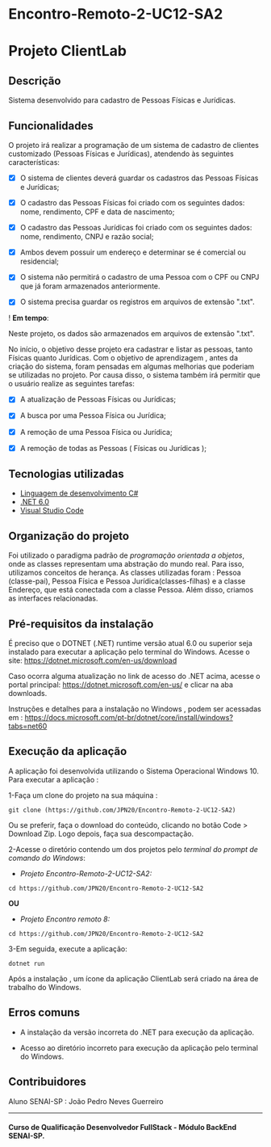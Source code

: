 # Encontro-Remoto-2-UC12-SA2

# Projeto ClientLab

## Descrição
Sistema desenvolvido para cadastro de Pessoas Físicas e Jurídicas. 

## Funcionalidades
O projeto irá realizar a programação de um sistema de cadastro de clientes customizado (Pessoas Físicas e Jurídicas), atendendo às seguintes características:

- [x] O sistema de clientes deverá guardar os cadastros das Pessoas Físicas e Jurídicas;

- [x] O cadastro das Pessoas Físicas foi criado com os seguintes dados: nome, rendimento, CPF e data de nascimento;

- [x] O cadastro das Pessoas Jurídicas foi criado com os seguintes dados: nome, rendimento, CNPJ e razão social;

- [x] Ambos devem possuir um endereço e determinar se é comercial ou residencial;

- [x] O sistema não permitirá o cadastro de uma Pessoa com o CPF ou CNPJ que já foram armazenados anteriormente.

- [x] O sistema precisa guardar os registros em arquivos de extensão ".txt".

! __Em tempo__: 

Neste projeto, os dados são armazenados em arquivos de extensão ".txt". 

No início, o objetivo desse projeto era cadastrar e listar as pessoas, tanto Físicas quanto Jurídicas. Com o objetivo de aprendizagem , antes da criação do sistema, foram pensadas em algumas melhorias que poderiam se utilizadas no projeto. Por causa disso, o sistema também irá permitir que o usuário realize as seguintes tarefas:

- [x] A atualização de Pessoas Físicas ou Jurídicas;

- [x] A busca por uma Pessoa Física ou Jurídica;

- [x] A remoção de uma Pessoa Física ou Jurídica;

- [x] A remoção de todas as Pessoas ( Físicas ou Jurídicas );


## Tecnologias utilizadas

-   [Linguagem de desenvolvimento C#](https://docs.microsoft.com/pt-br/dotnet/csharp/)
-   [.NET 6.0](https://dotnet.microsoft.com/en-us/download)
-   [Visual Studio Code](https://code.visualstudio.com/download)   

## Organização do projeto

Foi utilizado o paradigma padrão de _programação orientada a objetos_, onde as classes representam uma abstração do mundo real. Para isso, utilizamos conceitos de herança. As classes utilizadas foram : Pessoa (classe-pai), Pessoa Física e Pessoa Jurídica(classes-filhas) e a classe Endereço, que está conectada com a classe Pessoa. Além disso, criamos as interfaces relacionadas.

## Pré-requisitos da instalação

É preciso que o DOTNET (.NET) runtime versão atual 6.0 ou superior seja instalado para executar a aplicação pelo terminal do Windows. Acesse o site:
https://dotnet.microsoft.com/en-us/download

Caso ocorra alguma atualização no link de acesso do .NET acima, acesse o portal principal: 
https://dotnet.microsoft.com/en-us/ e clicar na aba downloads.

Instruções e detalhes para a instalação no Windows , podem ser acessadas em :
https://docs.microsoft.com/pt-br/dotnet/core/install/windows?tabs=net60

## Execução da aplicação

A aplicação foi desenvolvida utilizando o Sistema Operacional Windows 10. Para executar a aplicação :

1-Faça um clone do projeto na sua máquina :

```
git clone (https://github.com/JPN20/Encontro-Remoto-2-UC12-SA2)
```
Ou se preferir, faça o download do conteúdo, clicando no botão Code > Download Zip. Logo depois, faça sua descompactação.

2-Acesse o diretório contendo um dos projetos pelo _terminal do prompt de comando do Windows_:

- _Projeto Encontro-Remoto-2-UC12-SA2:_
 
``` 
cd https://github.com/JPN20/Encontro-Remoto-2-UC12-SA2
```

__OU__

- _Projeto Encontro remoto 8:_

```
cd https://github.com/JPN20/Encontro-Remoto-2-UC12-SA2
```  

3-Em seguida, execute a aplicação: 
```
dotnet run
```

Após a instalação , um ícone da aplicação ClientLab será criado na área de trabalho do Windows.

## Erros comuns

- A instalação da versão incorreta do .NET para execução da aplicação.

- Acesso ao diretório incorreto para execução da aplicação pelo terminal do Windows.

## Contribuidores

Aluno SENAI-SP : João Pedro Neves Guerreiro

-----------------------------------------

<h4>Curso de Qualificação Desenvolvedor FullStack - Módulo BackEnd SENAI-SP.</h4>
